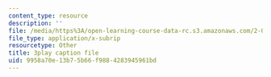 ```yaml
---
content_type: resource
description: ''
file: /media/https%3A/open-learning-course-data-rc.s3.amazonaws.com/2-003sc-engineering-dynamics-fall-2011/9958a70e13b75b66f9884283945961bd_jROTMB142T0.srt
file_type: application/x-subrip
resourcetype: Other
title: 3play caption file
uid: 9958a70e-13b7-5b66-f988-4283945961bd
---
```

